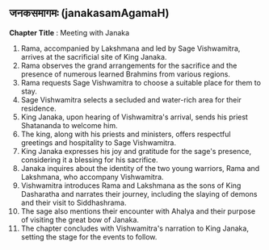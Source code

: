 ## जनकसमागमः (janakasamAgamaH)

**Chapter Title** : Meeting with Janaka

1. Rama, accompanied by Lakshmana and led by Sage Vishwamitra, arrives at the sacrificial site of King Janaka.
2. Rama observes the grand arrangements for the sacrifice and the presence of numerous learned Brahmins from various regions.
3. Rama requests Sage Vishwamitra to choose a suitable place for them to stay.
4. Sage Vishwamitra selects a secluded and water-rich area for their residence.
5. King Janaka, upon hearing of Vishwamitra's arrival, sends his priest Shatananda to welcome him.
6. The king, along with his priests and ministers, offers respectful greetings and hospitality to Sage Vishwamitra.
7. King Janaka expresses his joy and gratitude for the sage's presence, considering it a blessing for his sacrifice.
8. Janaka inquires about the identity of the two young warriors, Rama and Lakshmana, who accompany Vishwamitra.
9. Vishwamitra introduces Rama and Lakshmana as the sons of King Dasharatha and narrates their journey, including the slaying of demons and their visit to Siddhashrama.
10. The sage also mentions their encounter with Ahalya and their purpose of visiting the great bow of Janaka.
11. The chapter concludes with Vishwamitra's narration to King Janaka, setting the stage for the events to follow.
